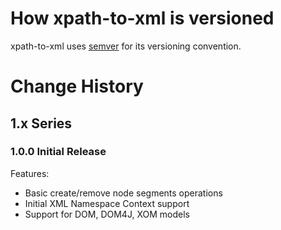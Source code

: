 # How xpath-to-xml is versioned

xpath-to-xml uses [semver](http://semver.org/) for its versioning convention.

# Change History

## 1.x Series

### 1.0.0 Initial Release

Features:

- Basic create/remove node segments operations
- Initial XML Namespace Context support 
- Support for DOM, DOM4J, XOM models